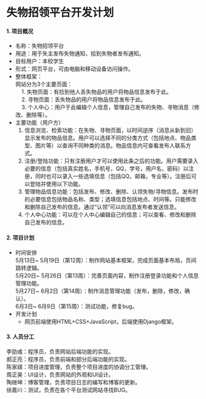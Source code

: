# 失物招领平台开发计划
#### 1. 项目概况
- 名称：失物招领平台
- 用途：用于失主发布失物通知，拾到失物者发布通知。
- 目标用户：本校学生
- 形式：网页平台，可由电脑和移动设备访问操作。
- 整体框架：<br>
	网站分为3个主要页面：<br>
&nbsp;&nbsp;&nbsp;&nbsp;1. 失物页面：有捡到他人丢失物品的用户将物品信息发布于此。<br>
&nbsp;&nbsp;&nbsp;&nbsp;2. 寻物页面：丢失物品的用户将物品信息发布于此。<br>
&nbsp;&nbsp;&nbsp;&nbsp;3. 个人中心：用户于此编辑个人信息，管理自己发布的失物、寻物消息（修改、删除等）。<br>
- 主要功能（用户方）<br>
	1. 信息浏览、检索功能：在失物、寻物页面，以时间逆序（消息从新到旧）显示发布的物品信息。用户可以选择不同的分类方式（包括地点、物品类型、图片等）以查询不同种类的消息。物品信息内可查看发布人联系方式。<br>
	2. 注册/登陆功能：只有注册用户才可以使用此条之后的功能。用户需要录入必要的信息（包括真实姓名，手机号，QQ，学号，用户名，密码）以注册，同时也可以录入一些选填信息（包括QQ，邮箱，专业等）。注册后可以登陆并使用以下功能。<br>
	3. 管理物品信息功能：包括发布、修改、删除、认领失物/寻物信息。发布时的必要信息包括物品名称、类型；选填信息包括地点、时间等。只能修改和删除自己发布的信息。通过“认领”可以向消息发布者发送信息。<br>
	4. 个人中心功能：可以在个人中心编辑自己的信息；可以查看、修改和删除自己发布的信息。<br>
#### 2. 项目计划
- 时间安排<br>
5月13日~ 5月19日（第12周）：制作网站基本框架，完成页面基本布局，页间跳转逻辑。<br>
5月20日~ 5月26日（第13周）：完善页面内容，制作注册登录功能和个人信息管理功能。<br>
5月27日~ 6月2日（第14周）：制作消息管理功能（发布，删除，修改，确认）。<br>
6月3日~ 6月9日（第15周）：测试功能，修复bug。<br>
- 开发计划<br>
	- 网页前端使用HTML+CSS+JavaScript，后端使用Django框架。<br>
#### 3. 人员分工
李劭彧：程序员，负责网站后端功能的实现。<br>
郝正亮：程序员，负责前端和部分后端功能的实现。<br>
陈家祺：项目进度管理，负责整个项目进度的协调分工管理。<br>
周正昊：UI设计，负责网站的外观和UI设计。<br>
陶继坤：博客管理，负责项目日志的编写和博客的更新。<br>
徐嘉川：测试，负责在各个平台测试网站寻找BUG。<br>
